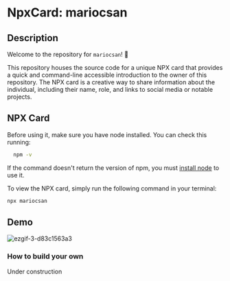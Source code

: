 # NpxCard: mariocsan

## Description

Welcome to the repository for `mariocsan`! 🚀

This repository houses the source code for a unique NPX card that provides a quick and command-line accessible introduction to the owner of this repository. 
The NPX card is a creative way to share information about the individual, including their name, role, and links to social media or notable projects.

## NPX Card
Before using it, make sure you have node installed. You can check this running:
```bash
  npm -v
```
If the command doesn't return the version of npm, you must [install node](https://nodejs.org/en/download/current) to use it.

To view the NPX card, simply run the following command in your terminal:

```bash
npx mariocsan
```

## Demo

![ezgif-3-d83c1563a3](https://github.com/MarioCSan/NpxCard/assets/40211718/fd68efd5-3fdd-4392-90e7-b42caefb381b)

### How to build your own
Under construction
